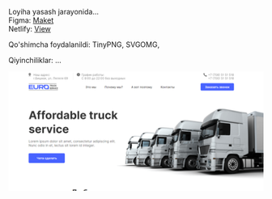 Loyiha yasash jarayonida...\
Figma: [Maket](https://www.figma.com/file/5sJdRTktUG4Jw50WxbCYGT/Truck-Service-Landing-Page-Design-(Community)?type=design&node-id=71-481&mode=design&t=maDRzVylVTsZr1WI-0)\
Netlify: [View]()

Qo'shimcha foydalanildi: TinyPNG, SVGOMG, 

Qiyinchiliklar: ...



![open-enterprise](https://github.com/bekzodxudaybergenow/truck-landing-page/blob/master/img/truck-landin-page.png)

